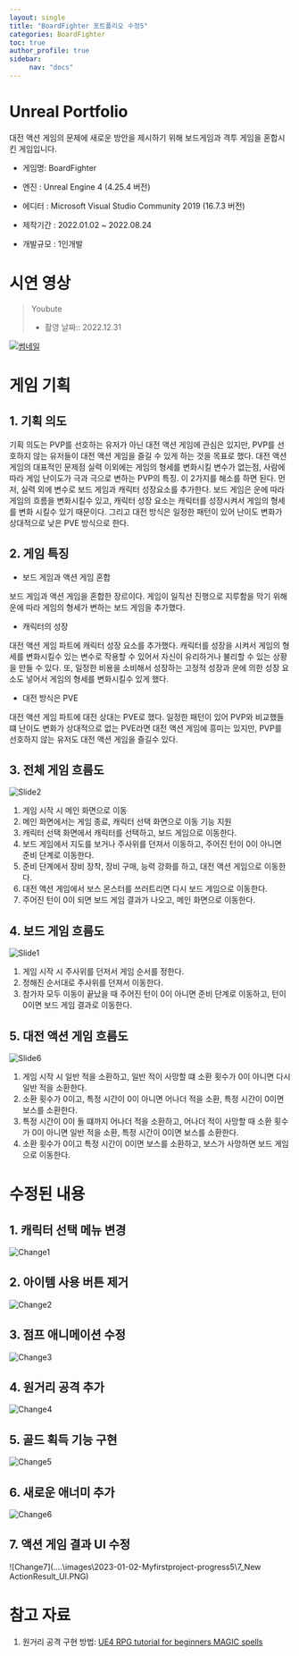 ```yaml
---
layout: single
title: "BoardFighter 포트폴리오 수정5"
categories: BoardFighter
toc: true
author_profile: true
sidebar:
     nav: "docs"
---
```




# Unreal Portfolio

대전 액션 게임의 문제에 새로운 방안을 제시하기 위해 보드게임과 격투 게임을 혼합시킨 게임입니다.

- 게임명: BoardFighter

 - 엔진 : Unreal Engine 4 (4.25.4 버전)
 - 에디터 : Microsoft Visual Studio Community 2019 (16.7.3 버전)
 - 제작기간 : 2022.01.02 ~ 2022.08.24
 - 개발규모 : 1인개발



# 시연 영상

> Youbute
>
> * 촬영 날짜:: 2022.12.31

[![썸네일](http://img.youtube.com/vi/LiIPO0efQnY/0.jpg)](https://youtu.be/LiIPO0efQnY)



# 게임 기획



## 1. 기획 의도

 기획 의도는 PVP를 선호하는 유저가 아닌 대전 액션 게임에 관심은 있지만, PVP를 선호하지 않는 유저들이 대전 액션 게임을 즐길 수 있게 하는 것을 목표로 했다. 대전 액션 게임의 대표적인 문제점 실력 이외에는 게임의 형세를 변화시킬 변수가 없는점, 사람에 따라 게임 난이도가 극과 극으로 변하는 PVP의 특징. 이 2가지를 해소를 하면 된다. 먼저, 실력 외에 변수로 보드 게임과 캐릭터 성장요소를 추가한다. 보드 게임은 운에 따라 게임의 흐름을 변화시킬수 있고, 캐릭터 성장 요소는 캐릭터를 성장시켜서 게임의 형세를 변화 시킬수 있기 때문이다. 그리고 대전 방식은 일정한 패턴이 있어 난이도 변화가 상대적으로 낮은 PVE 방식으로 한다.



## 2. 게임 특징

* 보드 게임과 액션 게임 혼합

 보드 게임과 액션 게임을 혼합한 장르이다. 게임이 일직선 진행으로 지루함을 막기 위해 운에 따라 게임의 형세가 변하는 보드 게임을 추가했다.

* 캐릭터의 성장

 대전 액션 게임 파트에 캐릭터 성장 요소를 추가했다. 캐릭터를 성장을 시켜서 게임의 형세를 변화시킬수 있는 변수로 작용할 수 있어서 자신이 유리하거나 불리할 수 있는 상황을 만들 수 있다. 또, 일정한 비용을 소비해서 성장하는 고정적 성장과 운에 의한 성장 요소도 넣어서 게임의 형세를 변화시킬수 있게 했다.

* 대전 방식은 PVE

 대전 액션 게임 파트에 대전 상대는 PVE로 했다. 일정한 패턴이 있어 PVP와 비교했들 떄 난이도 변화가 상대적으로 없는 PVE라면 대전 액션 게임에 흥미는 있지만, PVP를 선호하지 않는 유저도 대전 액션 게임을 즐길수 있다.



## 3. 전체 게임 흐름도

![Slide2](..\..\images\2023-01-02-Myfirstproject-progress5\Slide2.PNG)

1. 게임 시작 시 메인 화면으로 이동
2. 메인 화면에서는 게임 종료, 캐릭터 선택 화면으로 이동 기능 지원
3. 캐릭터 선택 화면에서 캐릭터를 선택하고, 보드 게임으로 이동한다.
4. 보드 게임에서 지도를 보거나 주사위를 던져서 이동하고, 주어진 턴이 0이 아니면 준비 단계로 이동한다.
5. 준비 단계에서 장비 장착, 장비 구매, 능력 강화를 하고, 대전 액션 게임으로 이동한다.
6. 대전 액션 게임에서 보스 몬스터를 쓰러트리면 다시 보드 게임으로 이동한다.
7. 주어진 턴이 0이 되면 보드 게임 결과가 나오고, 메인 화면으로 이동한다.



## 4. 보드 게임 흐름도

![Slide1](..\..\images\2023-01-02-Myfirstproject-progress5\Slide1.PNG)

1. 게임 시작 시 주사위를 던저서 게임 순서를 정한다.
2. 정해진 순서대로 주사위를 던져서 이동한다.
3. 참가자 모두 이동이 끝났을 때 주어진 턴이 0이 아니면 준비 단계로 이동하고, 턴이 0이면 보드 게임 결과로 이동한다.



## 5. 대전 액션 게임 흐름도

![Slide6](..\..\images\2023-01-02-Myfirstproject-progress5\Slide6.PNG)

1. 게임 시작 시 일반 적을 소환하고, 일반 적이 사망할 떄 소환 횟수가 0이 아니면 다시 일반 적을 소환한다.
1. 소환 횟수가 0이고, 특정 시간이 0이 아니면 어나더 적을 소환, 특정 시간이 0이면 보스를 소환한다.
1. 특정 시간이 0이 돌 떄까지 어나더 적을 소환하고, 어나더 적이 사망할 때 소환 횟수가 0이 아니면 일반 적을 소환, 특정 시간이 0이면 보스를 소환한다.
1. 소환 횟수가 0이고 특정 시간이 0이면 보스를 소환하고, 보스가 사망하면 보드 게임으로 이동한다.



# 수정된 내용



## 1. 캐릭터 선택 메뉴 변경

![Change1](..\..\images\2023-01-02-Myfirstproject-progress5\1_New_SelectMenu.PNG)



## 2. 아이템 사용 버튼 제거

![Change2](..\..\images\2023-01-02-Myfirstproject-progress5\2_Delecte_Item_Button.PNG)



## 3. 점프 애니메이션 수정

![Change3](..\..\images\2023-01-02-Myfirstproject-progress5\3_JumpAnimation.PNG)



## 4. 원거리 공격 추가

![Change4](..\..\images\2023-01-02-Myfirstproject-progress5\4_RangeAttack.PNG)



## 5. 골드 획득 기능 구현

![Change5](..\..\images\2023-01-02-Myfirstproject-progress5\5_GetGold.PNG)



## 6. 새로운 애너미 추가

![Change6](..\..\images\2023-01-02-Myfirstproject-progress5\6_NewEnemy.PNG)



## 7. 액션 게임 결과 UI 수정

![Change7](..\..\images\2023-01-02-Myfirstproject-progress5\7_New ActionResult_UI.PNG)



# 참고 자료

1. 원거리 공격 구현 방법: [UE4 RPG tutorial for beginners MAGIC spells](https://youtu.be/MOMEf93XEkY)
